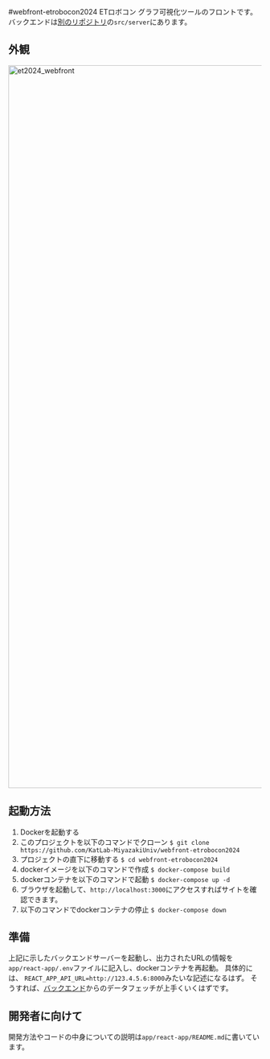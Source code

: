 #webfront-etrobocon2024
ETロボコン グラフ可視化ツールのフロントです。
バックエンドは[別のリポジトリ](https://github.com/KatLab-MiyazakiUniv/etrobocon2024-camera-system)の```src/server```にあります。

## 外観
<img width="1437" alt="et2024_webfront" src="https://github.com/user-attachments/assets/b286868d-7d97-416c-a249-fa7ed01b6a69">

## 起動方法
1. Dockerを起動する
2. このプロジェクトを以下のコマンドでクローン
```$ git clone https://github.com/KatLab-MiyazakiUniv/webfront-etrobocon2024```
3. プロジェクトの直下に移動する
```$ cd webfront-etrobocon2024```
4. dockerイメージを以下のコマンドで作成
```$ docker-compose build```
5. dockerコンテナを以下のコマンドで起動
```$ docker-compose up -d```
6. ブラウザを起動して、```http://localhost:3000```にアクセスすればサイトを確認できます。
7. 以下のコマンドでdockerコンテナの停止
```$ docker-compose down```

## 準備
上記に示したバックエンドサーバーを起動し、出力されたURLの情報を```app/react-app/.env```ファイルに記入し、dockerコンテナを再起動。
具体的には、
```REACT_APP_API_URL=http://123.4.5.6:8000```みたいな記述になるはず。
そうすれば、[バックエンド](https://github.com/KatLab-MiyazakiUniv/etrobocon2024-camera-system)からのデータフェッチが上手くいくはずです。

## 開発者に向けて
開発方法やコードの中身についての説明は```app/react-app/README.md```に書いています。
